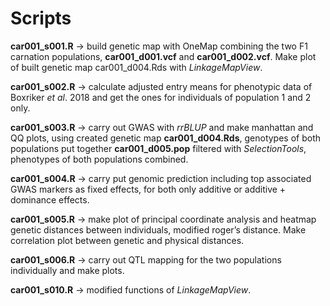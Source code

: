 # Scripts
**car001_s001.R** -> build genetic map with OneMap combining the two F1 carnation populations, **car001_d001.vcf** and **car001_d002.vcf**. Make plot of built genetic map car001_d004.Rds with *LinkageMapView*.<br>

**car001_s002.R** -> calculate adjusted entry means for phenotypic data of Boxriker *et al*. 2018 and get the ones for individuals of population 1 and 2 only.<br>

**car001_s003.R** -> carry out GWAS with *rrBLUP* and make manhattan and QQ plots, using created genetic map **car001_d004.Rds**, genotypes of both populations put together **car001_d005.pop** filtered with *SelectionTools*, phenotypes of both populations combined.<br>

**car001_s004.R** -> carry put genomic prediction including top associated GWAS markers as fixed effects, for both only additive or additive + dominance effects.<br>

**car001_s005.R** -> make plot of principal coordinate analysis and heatmap genetic distances between individuals, modified roger’s distance. Make correlation plot between genetic and physical distances.<br>

**car001_s006.R** -> carry out QTL mapping for the two populations individually and make plots.<br>   

**car001_s010.R** -> modified functions of *LinkageMapView*.<br>
